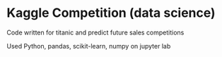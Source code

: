 # Kaggle Competition (data science)
Code written for titanic and predict future sales competitions

Used Python, pandas, scikit-learn, numpy on jupyter lab
